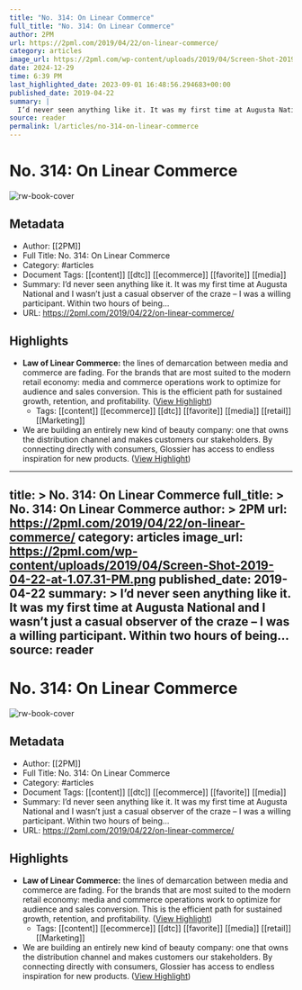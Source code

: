 ```yaml
---
title: "No. 314: On Linear Commerce"
full_title: "No. 314: On Linear Commerce"
author: 2PM
url: https://2pml.com/2019/04/22/on-linear-commerce/
category: articles
image_url: https://2pml.com/wp-content/uploads/2019/04/Screen-Shot-2019-04-22-at-1.07.31-PM.png
date: 2024-12-29
time: 6:39 PM
last_highlighted_date: 2023-09-01 16:48:56.294683+00:00
published_date: 2019-04-22
summary: |
  I’d never seen anything like it. It was my first time at Augusta National and I wasn’t just a casual observer of the craze – I was a willing participant. Within two hours of being…
source: reader
permalink: l/articles/no-314-on-linear-commerce
---
```

# No. 314: On Linear Commerce

![rw-book-cover](https://2pml.com/wp-content/uploads/2019/04/Screen-Shot-2019-04-22-at-1.07.31-PM.png)

## Metadata
- Author: [[2PM]]
- Full Title: No. 314: On Linear Commerce
- Category: #articles
- Document Tags: [[content]] [[dtc]] [[ecommerce]] [[favorite]] [[media]] 
- Summary: I’d never seen anything like it. It was my first time at Augusta National and I wasn’t just a casual observer of the craze – I was a willing participant. Within two hours of being…
- URL: https://2pml.com/2019/04/22/on-linear-commerce/

## Highlights
- **Law of Linear Commerce:** the lines of demarcation between media and commerce are fading. For the brands that are most suited to the modern retail economy: media and commerce operations work to optimize for audience and sales conversion. This is the efficient path for sustained growth, retention, and profitability. ([View Highlight](https://read.readwise.io/read/01h98ta6ks4c4mswc3d37qhk77))
    - Tags: [[content]] [[ecommerce]] [[dtc]] [[favorite]] [[media]] [[retail]] [[Marketing]] 
- We are building an entirely new kind of beauty company: one that owns the distribution channel and makes customers our stakeholders. By connecting directly with consumers, Glossier has access to endless inspiration for new products. ([View Highlight](https://read.readwise.io/read/01h98tbkxvzb37pa07tcekrt1v))


---
title: >
  No. 314: On Linear Commerce
full_title: >
  No. 314: On Linear Commerce
author: >
  2PM
url: https://2pml.com/2019/04/22/on-linear-commerce/
category: articles
image_url: https://2pml.com/wp-content/uploads/2019/04/Screen-Shot-2019-04-22-at-1.07.31-PM.png
published_date: 2019-04-22
summary: >
  I’d never seen anything like it. It was my first time at Augusta National and I wasn’t just a casual observer of the craze – I was a willing participant. Within two hours of being…
source: reader
---
# No. 314: On Linear Commerce

![rw-book-cover](https://2pml.com/wp-content/uploads/2019/04/Screen-Shot-2019-04-22-at-1.07.31-PM.png)

## Metadata
- Author: [[2PM]]
- Full Title: No. 314: On Linear Commerce
- Category: #articles
- Document Tags: [[content]] [[dtc]] [[ecommerce]] [[favorite]] [[media]] 
- Summary: I’d never seen anything like it. It was my first time at Augusta National and I wasn’t just a casual observer of the craze – I was a willing participant. Within two hours of being…
- URL: https://2pml.com/2019/04/22/on-linear-commerce/

## Highlights
- **Law of Linear Commerce:** the lines of demarcation between media and commerce are fading. For the brands that are most suited to the modern retail economy: media and commerce operations work to optimize for audience and sales conversion. This is the efficient path for sustained growth, retention, and profitability. ([View Highlight](https://read.readwise.io/read/01h98ta6ks4c4mswc3d37qhk77))
    - Tags: [[content]] [[ecommerce]] [[dtc]] [[favorite]] [[media]] [[retail]] [[Marketing]] 
- We are building an entirely new kind of beauty company: one that owns the distribution channel and makes customers our stakeholders. By connecting directly with consumers, Glossier has access to endless inspiration for new products. ([View Highlight](https://read.readwise.io/read/01h98tbkxvzb37pa07tcekrt1v))


